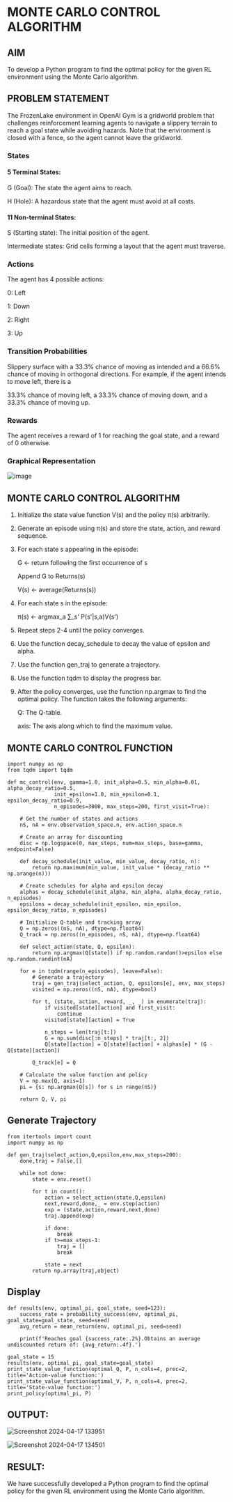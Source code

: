 # MONTE CARLO CONTROL ALGORITHM

## AIM
To develop a Python program to find the optimal policy for the given RL environment using the Monte Carlo algorithm.

## PROBLEM STATEMENT
The FrozenLake environment in OpenAI Gym is a gridworld problem that challenges reinforcement learning agents to navigate a slippery terrain to reach a goal state while avoiding hazards. Note that the environment is closed with a fence, so the agent cannot leave the gridworld.

### States
#### 5 Terminal States:
  G (Goal): The state the agent aims to reach.

  H (Hole): A hazardous state that the agent must avoid at all costs.
#### 11 Non-terminal States:
  S (Starting state): The initial position of the agent.

  Intermediate states: Grid cells forming a layout that the agent must traverse.
### Actions
   The agent has 4 possible actions:

0: Left

1: Down

2: Right

3: Up
### Transition Probabilities
Slippery surface with a 33.3% chance of moving as intended and a 66.6% chance of moving in orthogonal directions. For example, if the agent intends to move left, there is a

33.3% chance of moving left, a
33.3% chance of moving down, and a
33.3% chance of moving up.

### Rewards
The agent receives a reward of 1 for reaching the goal state, and a reward of 0 otherwise.

### Graphical Representation

![image](https://github.com/lisianathiruselvan/monte-carlo-control/assets/119389971/867f72d1-67ca-4549-a1fa-d6b5c98ddc74)

## MONTE CARLO CONTROL ALGORITHM
1. Initialize the state value function V(s) and the policy π(s) arbitrarily.

2. Generate an episode using π(s) and store the state, action, and reward sequence.

3. For each state s appearing in the episode:
      
      G ← return following the first occurrence of s

      Append G to Returns(s)

      V(s) ← average(Returns(s))

4. For each state s in the episode:

      π(s) ← argmax_a ∑_s' P(s'|s,a)V(s')

5. Repeat steps 2-4 until the policy converges.
6. Use the function decay_schedule to decay the value of epsilon and alpha.
7. Use the function gen_traj to generate a trajectory.
8. Use the function tqdm to display the progress bar.
9. After the policy converges, use the function np.argmax to find the optimal policy. The function takes the following arguments:

    Q: The Q-table.

    axis: The axis along which to find the maximum value.

## MONTE CARLO CONTROL FUNCTION
```
import numpy as np
from tqdm import tqdm

def mc_control(env, gamma=1.0, init_alpha=0.5, min_alpha=0.01, alpha_decay_ratio=0.5,
               init_epsilon=1.0, min_epsilon=0.1, epsilon_decay_ratio=0.9,
               n_episodes=3000, max_steps=200, first_visit=True):

    # Get the number of states and actions
    nS, nA = env.observation_space.n, env.action_space.n

    # Create an array for discounting
    disc = np.logspace(0, max_steps, num=max_steps, base=gamma, endpoint=False)

    def decay_schedule(init_value, min_value, decay_ratio, n):
        return np.maximum(min_value, init_value * (decay_ratio ** np.arange(n)))

    # Create schedules for alpha and epsilon decay
    alphas = decay_schedule(init_alpha, min_alpha, alpha_decay_ratio, n_episodes)
    epsilons = decay_schedule(init_epsilon, min_epsilon, epsilon_decay_ratio, n_episodes)

    # Initialize Q-table and tracking array
    Q = np.zeros((nS, nA), dtype=np.float64)
    Q_track = np.zeros((n_episodes, nS, nA), dtype=np.float64)

    def select_action(state, Q, epsilon):
        return np.argmax(Q[state]) if np.random.random()>epsilon else np.random.randint(nA)

    for e in tqdm(range(n_episodes), leave=False):
        # Generate a trajectory
        traj = gen_traj(select_action, Q, epsilons[e], env, max_steps)
        visited = np.zeros((nS, nA), dtype=bool)

        for t, (state, action, reward, _, _) in enumerate(traj):
            if visited[state][action] and first_visit:
                continue
            visited[state][action] = True

            n_steps = len(traj[t:])
            G = np.sum(disc[:n_steps] * traj[t:, 2])
            Q[state][action] = Q[state][action] + alphas[e] * (G - Q[state][action])

        Q_track[e] = Q

    # Calculate the value function and policy
    V = np.max(Q, axis=1)
    pi = {s: np.argmax(Q[s]) for s in range(nS)}

    return Q, V, pi
```
## Generate Trajectory
```
from itertools import count
import numpy as np

def gen_traj(select_action,Q,epsilon,env,max_steps=200):
    done,traj = False,[]

    while not done:
        state = env.reset()

        for t in count():
            action = select_action(state,Q,epsilon)
            next,reward,done,_ = env.step(action)
            exp = (state,action,reward,next,done)
            traj.append(exp)

            if done:
                break
            if t>=max_steps-1:
                traj = []
                break

            state = next
        return np.array(traj,object)
```
## Display
```
def results(env, optimal_pi, goal_state, seed=123):
    success_rate = probability_success(env, optimal_pi, goal_state=goal_state, seed=seed)
    avg_return = mean_return(env, optimal_pi, seed=seed)
    
    print(f'Reaches goal {success_rate:.2%}.Obtains an average undiscounted return of: {avg_return:.4f}.')

goal_state = 15
results(env, optimal_pi, goal_state=goal_state)
print_state_value_function(optimal_Q, P, n_cols=4, prec=2, title='Action-value function:')
print_state_value_function(optimal_V, P, n_cols=4, prec=2, title='State-value function:')
print_policy(optimal_pi, P)
```
## OUTPUT:

![Screenshot 2024-04-17 133951](https://github.com/lisianathiruselvan/monte-carlo-control/assets/119389971/fbbfd8d7-096c-479f-a82a-940bb3fcb8c8)

![Screenshot 2024-04-17 134501](https://github.com/lisianathiruselvan/monte-carlo-control/assets/119389971/7136396c-4db9-425e-a92d-1df9cbde4b2f)


## RESULT:

We have successfully developed a Python program to find the optimal policy for the given RL environment using the Monte Carlo algorithm.
